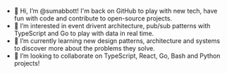 - 👋 Hi, I’m @sumabbott! I'm back on GitHub to play with new tech, have fun with code and contribute to open-source projects. 
- 👀 I’m interested in event drivent architecture, pub/sub patterns with TypeScript and Go to play with data in real time.
- 🌱 I’m currently learning new design patterns, architecture and systems to discover more about the problems they solve.
- 💞️ I’m looking to collaborate on TypeScript, React, Go, Bash and Python projects!
<!-- - 📫 How to reach me ... -->

<!--- 
sumabbott/sumabbott is a ✨ special ✨ repository because its `README.md` (this file) appears on your GitHub profile.
You can click the Preview link to take a look at your changes.
--->
